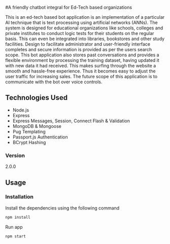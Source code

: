 #A friendly chatbot integral for Ed-Tech based organizations

This is an ed-tech based bot application is an implementation of a particular AI technique that is text processing using artificial networks (ANNs). The system is designed for educational organizations like schools, colleges and private institutes to conduct logic tests for their students on the regular basis. This can even be integrated into libraries, bookstores and other study facilities. Design to facilitate administrator and user-friendly interface completes and secure information is provided as per the users search scope. This bot application also stores past conversations and provides a flexible environment by processing the training dataset, having updated it with new data it had received. This makes surfing through the website a smooth and hassle-free experience. Thus it becomes easy to adjust the user traffic for increasing sales. The future scope of this application is to communicate with the bot over voice controls.

## Technologies Used 

* Node.js
* Express
* Express Messages, Session, Connect Flash & Validation
* MongoDB & Mongoose
* Pug Templating
* Passport.js Authentication
* BCrypt Hashing

### Version

2.0.0

## Usage

### Installation

Install the dependencies using the following command

```sh
npm install
```

Run app

```sh
npm start
```

